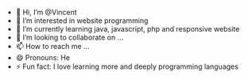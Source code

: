 - 👋 Hi, I’m @Vincent 
- 👀 I’m interested in website programming
- 🌱 I’m currently learning java, javascript, php and responsive website
- 💞️ I’m looking to collaborate on ...
- 📫 How to reach me ...
- 😄 Pronouns: He
- ⚡ Fun fact: I love learning more and deeply programming languages

<!---
KaiJu20100/KaiJu20100 is a ✨ special ✨ repository because its `README.md` (this file) appears on your GitHub profile.
You can click the Preview link to take a look at your changes.
--->
